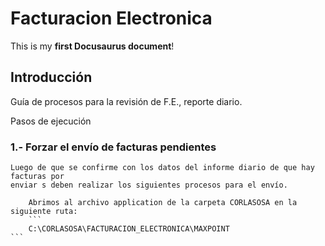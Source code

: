 # Facturacion Electronica

This is my **first Docusaurus document**!
## Introducción
Guía de procesos para la revisión de F.E., reporte diario.

Pasos de ejecución

### 1.- Forzar el envío de facturas pendientes
    Luego de que se confirme con los datos del informe diario de que hay facturas por
    enviar s deben realizar los siguientes procesos para el envío.
    
        Abrimos al archivo application de la carpeta CORLASOSA en la siguiente ruta:
        ```
        C:\CORLASOSA\FACTURACION_ELECTRONICA\MAXPOINT
    ```